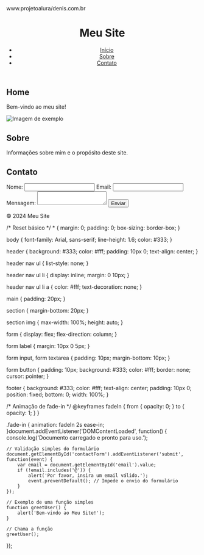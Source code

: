 <!DOCTYPE html>www.projetoalura/denis.com.br
<html lang="pt-BR">
<head>
    <meta charset="UTF-8">
    <meta name="viewport" content="width=device-width, initial-scale=1.0">
    <title>Meu Site</title>
    <link rel="stylesheet" href="styles.css">
</head>
<body>
    <header>
        <h1>Meu Site</h1>
        <nav>
            <ul>
                <li><a href="#home">Início</a></li>
                <li><a href="#about">Sobre</a></li>
                <li><a href="#contact">Contato</a></li>
            </ul>
        </nav>
    </header>
    <main>
        <section id="home">
            <h2>Home</h2>
            <p>Bem-vindo ao meu site!</p>
            <img src="https://via.placeholder.com/800x400" alt="Imagem de exemplo">
        </section>
        <section id="about">
            <h2>Sobre</h2>
            <p>Informações sobre mim e o propósito deste site.</p>
        </section>
        <section id="contact">
            <h2>Contato</h2>
            <form id="contactForm" action="/submit" method="post">
                <label for="name">Nome:</label>
                <input type="text" id="name" name="name" required>
                <label for="email">Email:</label>
                <input type="email" id="email" name="email" required>
                <label for="message">Mensagem:</label>
                <textarea id="message" name="message" required></textarea>
                <button type="submit">Enviar</button>
            </form>
        </section>
    </main>
    <footer>
        <p>&copy; 2024 Meu Site</p>
    </footer>
    <script src="script.js"></script>
</body>
</html>/* Reset básico */
* {
    margin: 0;
    padding: 0;
    box-sizing: border-box;
}

body {
    font-family: Arial, sans-serif;
    line-height: 1.6;
    color: #333;
}

header {
    background: #333;
    color: #fff;
    padding: 10px 0;
    text-align: center;
}

header nav ul {
    list-style: none;
}

header nav ul li {
    display: inline;
    margin: 0 10px;
}

header nav ul li a {
    color: #fff;
    text-decoration: none;
}

main {
    padding: 20px;
}

section {
    margin-bottom: 20px;
}

section img {
    max-width: 100%;
    height: auto;
}

form {
    display: flex;
    flex-direction: column;
}

form label {
    margin: 10px 0 5px;
}

form input, form textarea {
    padding: 10px;
    margin-bottom: 10px;
}

form button {
    padding: 10px;
    background: #333;
    color: #fff;
    border: none;
    cursor: pointer;
}

footer {
    background: #333;
    color: #fff;
    text-align: center;
    padding: 10px 0;
    position: fixed;
    bottom: 0;
    width: 100%;
}

/* Animação de fade-in */
@keyframes fadeIn {
    from {
        opacity: 0;
    }
    to {
        opacity: 1;
    }
}

.fade-in {
    animation: fadeIn 2s ease-in;
}document.addEventListener('DOMContentLoaded', function() {
    console.log('Documento carregado e pronto para uso.');

    // Validação simples do formulário
    document.getElementById('contactForm').addEventListener('submit', function(event) {
        var email = document.getElementById('email').value;
        if (!email.includes('@')) {
            alert('Por favor, insira um email válido.');
            event.preventDefault(); // Impede o envio do formulário
        }
    });

    // Exemplo de uma função simples
    function greetUser() {
        alert('Bem-vindo ao Meu Site!');
    }

    // Chama a função
    greetUser();
});
